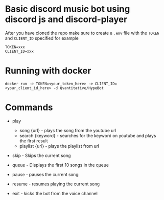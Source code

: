 # Basic discord music bot using discord js and discord-player

After you have cloned the repo make sure to create a `.env` file with the `TOKEN` and `CLIENT_ID` specified for example

```
TOKEN=xxx
CLIENT_ID=xxx
```

# Running with docker

`docker run -e TOKEN=<your_token_here> -e CLIENT_ID=<your_client_id_here> -d Qvantitative/HypeBot`

# Commands

- play
  - song {url}       - plays the song from the youtube url
  - search {keyword} - searches for the keyword on youtube and plays the first result
  - playlist {url}   - plays the playlist from url

- skip   - Skips the current song
- queue  - Displays the first 10 songs in the queue
- pause  - pauses the current song
- resume - resumes playing the current song
- exit   - kicks the bot from the voice channel
